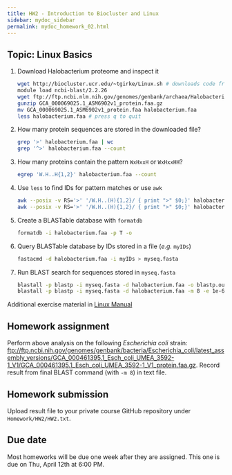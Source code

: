 ```yaml
---
title: HW2 - Introduction to Biocluster and Linux
sidebar: mydoc_sidebar
permalink: mydoc_homework_02.html 
---
```


## Topic: Linux Basics

1. Download Halobacterium proteome and inspect it
    ```sh
    wget http://biocluster.ucr.edu/~tgirke/Linux.sh # downloads code from this page
    module load ncbi-blast/2.2.26
    wget ftp://ftp.ncbi.nlm.nih.gov/genomes/genbank/archaea/Halobacterium_salinarum/representative/GCA_000069025.1_ASM6902v1/GCA_000069025.1_ASM6902v1_protein.faa.gz
    gunzip GCA_000069025.1_ASM6902v1_protein.faa.gz
    mv GCA_000069025.1_ASM6902v1_protein.faa halobacterium.faa
    less halobacterium.faa # press q to quit
    ```

2. How many protein sequences are stored in the downloaded file?
    ```sh
    grep '>' halobacterium.faa | wc
    grep '^>' halobacterium.faa --count
    ```

3. How many proteins contain the pattern `WxHxxH` or `WxHxxHH`?
    ```sh
    egrep 'W.H..H{1,2}' halobacterium.faa --count
    ```

4. Use `less` to find IDs for pattern matches or use `awk`
    ```sh
    awk --posix -v RS='>' '/W.H..(H){1,2}/ { print ">" $0;}' halobacterium.faa | less
    awk --posix -v RS='>' '/W.H..(H){1,2}/ { print ">" $0;}' halobacterium.faa | grep '^>' | cut -c 2- | cut -f 1 -d\ > myIDs
    ```

5. Create a BLASTable database with `formatdb`
    ```sh
    formatdb -i halobacterium.faa -p T -o
    ```

6. Query BLASTable database by IDs stored in a file (_e.g._ `myIDs`)
    ```sh
    fastacmd -d halobacterium.faa -i myIDs > myseq.fasta
    ```

7. Run BLAST search for sequences stored in `myseq.fasta`
    ```sh
    blastall -p blastp -i myseq.fasta -d halobacterium.faa -o blastp.out -e 1e-6 -v 10 -b 10
    blastall -p blastp -i myseq.fasta -d halobacterium.faa -m 8 -e 1e-6 > blastp.tab
    ```

Additional exercise material in [Linux Manual](http://hpcc.ucr.edu/manuals_linux-basics.html#exercises)

## Homework assignment

Perform above analysis on the following _Escherichia coli_ strain: ftp://ftp.ncbi.nih.gov/genomes/genbank/bacteria/Escherichia_coli/latest_assembly_versions/GCA_000461395.1_Esch_coli_UMEA_3592-1_V1/GCA_000461395.1_Esch_coli_UMEA_3592-1_V1_protein.faa.gz. 
Record result from final BLAST command (with `-m 8`) in text file.

## Homework submission

Upload result file to your private course GitHub repository under `Homework/HW2/HW2.txt`.

## Due date

Most homeworks will be due one week after they are assigned. This one is due on Thu, April 12th at 6:00 PM.

